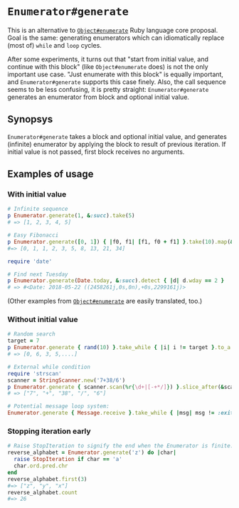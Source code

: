 # `Enumerator#generate`

This is an alternative to [`Object#enumerate`](https://github.com/zverok/object_enumerate) Ruby language core proposal. Goal is the same: generating enumerators which can idiomatically replace (most of) `while` and `loop` cycles.

After some experiments, it turns out that "start from initial value, and continue with this block" (like `Object#enumerate` does) is not the only important use case. "Just enumerate with this block" is equally important, and `Enumerator#generate` supports this case finely. Also, the call sequence seems to be less confusing, it is pretty straight: `Enumerator#generate` generates an enumerator from block and optional initial value.

## Synopsys

`Enumerator#generate` takes a block and optional initial value, and generates (infinite) enumerator by applying the block to result of previous iteration. If initial value is not passed, first block receives no arguments.

## Examples of usage

### With initial value

```ruby
# Infinite sequence
p Enumerator.generate(1, &:succ).take(5)
# => [1, 2, 3, 4, 5]

# Easy Fibonacci
p Enumerator.generate([0, 1]) { |f0, f1| [f1, f0 + f1] }.take(10).map(&:first)
#=> [0, 1, 1, 2, 3, 5, 8, 13, 21, 34]

require 'date'

# Find next Tuesday
p Enumerator.generate(Date.today, &:succ).detect { |d| d.wday == 2 }
# => #<Date: 2018-05-22 ((2458261j,0s,0n),+0s,2299161j)>
```
(Other examples from [`Object#enumerate`](https://github.com/zverok/object_enumerate) are easily translated, too.)

### Without initial value

```ruby
# Random search
target = 7
p Enumerator.generate { rand(10) }.take_while { |i| i != target }.to_a
# => [0, 6, 3, 5,....]

# External while condition
require 'strscan'
scanner = StringScanner.new('7+38/6')
p Enumerator.generate { scanner.scan(%r{\d+|[-+*/]}) }.slice_after(&scanner.method(:eos?)).first
# => ["7", "+", "38", "/", "6"]

# Potential message loop system:
Enumerator.generate { Message.receive }.take_while { |msg| msg != :exit }
```

### Stopping iteration early

```ruby
# Raise StopIteration to signify the end when the Enumerator is finite:
reverse_alphabet = Enumerator.generate('z') do |char|
  raise StopIteration if char == 'a'
  char.ord.pred.chr
end
reverse_alphabet.first(3)
#=> ["z", "y", "x"]
reverse_alphabet.count
#=> 26
```
